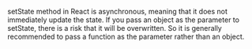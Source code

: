 setState method in React is asynchronous, meaning that it does not immediately update the state.
If you pass an object as the parameter to setState, there is a risk that it will be overwritten.
So it is generally recommended to pass a function as the parameter rather than an object.